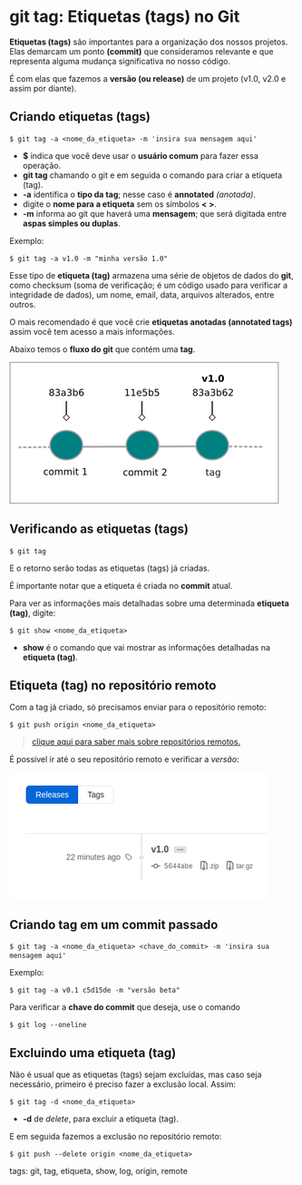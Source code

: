 # git tag: Etiquetas (tags) no Git


**Etiquetas (tags)** são importantes para a organização dos nossos projetos. Elas demarcam um ponto **(commit)** que consideramos relevante e que representa alguma mudança significativa no nosso código.

É com elas que fazemos a **versão (ou release)** de um projeto (v1.0, v2.0 e assim por diante).

## Criando etiquetas (tags)

```
$ git tag -a <nome_da_etiqueta> -m 'insira sua mensagem aqui'
```

- **$** indica que você deve usar o **usuário comum** para fazer essa operação.
- **git tag** chamando o git e em seguida o comando para criar a etiqueta (tag).
- **-a** identifica o **tipo da tag**; nesse caso é **annotated** *(anotada)*.
- digite o **nome para a etiqueta** sem os símbolos **< >**.
- **-m** informa ao git que haverá uma **mensagem**; que será digitada entre **aspas simples ou duplas**.

Exemplo:

```
$ git tag -a v1.0 -m "minha versão 1.0"
```

Esse tipo de **etiqueta (tag)** armazena uma série de objetos de dados do **git**, como checksum (soma de verificação; é um código usado para verificar a integridade de dados), um nome, email, data, arquivos alterados, entre outros.

O mais recomendado é que você crie **etiquetas anotadas (annotated tags)** assim você tem acesso a mais informações.

Abaixo temos o **fluxo do git** que contém uma **tag**.

![etiqueta no git](img/p0011-0.png)


## Verificando as etiquetas (tags)

```
$ git tag
```

E o retorno serão todas as etiquetas (tags) já criadas.

É importante notar que a etiqueta é criada no **commit** atual.

Para ver as informações mais detalhadas sobre uma determinada **etiqueta (tag)**, digite:

```
$ git show <nome_da_etiqueta>
```

- **show** é o comando que vai mostrar as informações detalhadas na **etiqueta (tag)**.


## Etiqueta (tag) no repositório remoto

Com a tag já criado, só precisamos enviar para o repositório remoto:

```
$ git push origin <nome_da_etiqueta>
```

> [clique aqui para saber mais sobre repositórios remotos.](p0018_remoto_github.md)

É possível ir até o seu repositório remoto e verificar a *versão*:

![release no github](img/p0011-1.png)


## Criando tag em um commit passado

```
$ git tag -a <nome_da_etiqueta> <chave_do_commit> -m 'insira sua mensagem aqui'
```

Exemplo:

```
$ git tag -a v0.1 c5d15de -m "versão beta"
```

Para verificar a **chave do commit** que deseja, use o comando

```
$ git log --oneline
```


## Excluindo uma etiqueta (tag)

Não é usual que as etiquetas (tags) sejam excluídas, mas caso seja necessário, primeiro é preciso fazer a exclusão local. Assim:

```
$ git tag -d <nome_da_etiqueta>
```

- **-d** de *delete*, para excluir a etiqueta (tag).

E em seguida fazemos a exclusão no repositório remoto:

```
$ git push --delete origin <nome_da_etiqueta>
```

tags: git, tag, etiqueta, show, log, origin, remote

